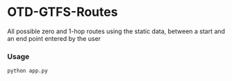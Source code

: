 # OTD-GTFS-Routes
All possible zero and 1-hop routes using the static data, between a start and an end point entered by the user

### Usage 
```python
python app.py
```
